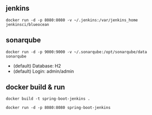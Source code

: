 ## jenkins

```docker
docker run -d -p 8080:8080 -v ~/.jenkins:/var/jenkins_home jenkinsci/blueocean
```

## sonarqube

```docker
docker run -d -p 9000:9000 -v ~/.sonarqube:/opt/sonarqube/data sonarqube
```

- (default) Database: H2 
- (default) Login: admin/admin 

## docker build & run

```docker
docker build -t spring-boot-jenkins .
```

```docker
docker run -d -p 8080:8080 spring-boot-jenkins
```